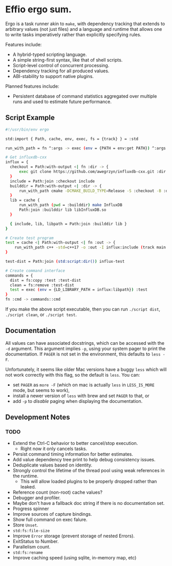 # Effio ergo sum.

Ergo is a task runner akin to `make`, with dependency tracking that
extends to arbitrary values (not just files) and a language and runtime that
allows one to write tasks imperatively rather than explicitly specifying rules.

Features include:
* A hybrid-typed scripting language.
* A simple string-first syntax, like that of shell scripts.
* Script-level control of concurrent processing.
* Dependency tracking for all produced values.
* ABI-stability to support native plugins.

Planned features include:
* Persistent database of command statistics aggregated over multiple runs and
used to estimate future performance.

## Script Example

```sh
#!/usr/bin/env ergo

std:import { Path, cache, env, exec, fs = {track} } = :std

run_with_path = fn ^:args -> exec (env = {PATH = env:get PATH}) ^:args |>:complete

# Get influxdb-cxx
influx = {
  checkout = Path:with-output <| fn :dir -> {
      exec git clone https://github.com/awegrzyn/influxdb-cxx.git :dir |>:complete
  }
  include = Path:join :checkout include
  builddir = Path:with-output <| :dir -> {
      run_with_path cmake -DCMAKE_BUILD_TYPE=Release -S :checkout -B :dir
  }
  lib = cache {
      run_with_path (pwd = :builddir) make InfluxDB
      Path:join :builddir lib libInfluxDB.so
  }

  { include, lib, libpath = Path:join :builddir lib }
}

# Create test program
test = cache <| Path:with-output <| fn :out -> {
    run_with_path c++ -std=c++17 -o :out -I influx:include (track main.cpp) influx:lib
}

test-dist = Path:join (std:script:dir()) influx-test

# Create command interface
commands = {
  dist = fs:copy :test :test-dist
  clean = fs:remove :test-dist
  test = exec (env = {LD_LIBRARY_PATH = influx:libpath}) :test
}
fn :cmd -> commands::cmd
```

If you make the above script executable, then you can run `./script dist`,
`./script clean`, or `./script test`.

## Documentation
All values can have associated docstrings, which can be accessed with the `-d`
argument. This argument implies `-p`, using your system pager to print the
documentation. If `PAGER` is not set in the environment, this defaults to `less
-F`.

Unfortunately, it seems like older Mac versions have a buggy `less` which will
not work correctly with this flag, so the default is `less`. You can:
* set `PAGER` as `more -F` (which on mac is actually `less` in `LESS_IS_MORE` mode, but seems
  to work),
* install a newer version of `less` with brew and set `PAGER` to that, or
* add `-p` to _disable_ paging when displaying the documentation.

## Development Notes

### TODO
* Extend the Ctrl-C behavior to better cancel/stop execution.
  * Right now it only cancels tasks.
* Persist command timing information for better estimates.
* Add value dependency tree print to help debug consistency issues.
* Deduplicate values based on identity.
* Strongly control the lifetime of the thread pool using weak references in the
  runtime.
  * This will allow loaded plugins to be properly dropped rather than leaked.
* Reference count (non-root) cache values?
* Debugger and profiler.
* Maybe don't have a fallback doc string if there is no documentation set.
* Progress spinner
* Improve sources of capture bindings.
* Show full command on exec falure.
* Store `Unset`.
* `std:fs:file-size`
* Improve `Error` storage (prevent storage of nested Errors).
* ExitStatus to Number.
* Parallelism count.
* `std:fs:rename`
* Improve caching speed (using sqlite, in-memory map, etc)
